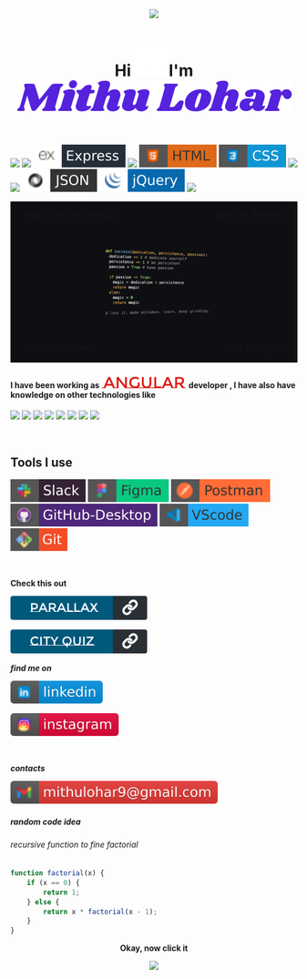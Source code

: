 <p align="center">
  <img src="https://media2.giphy.com/media/z2KbVZxKCHxxIDhnsQ/200w.webp?cid=ecf05e4730zqdxnwlva926d59215rtgsusqumlgcpcd2hoev&rid=200w.webp&ct=g"/>
</p>
  <h1 align="center"> Hi <img src="https://github.com/Kathryn-Jie/Kathryn-Jie/blob/main/wave.gif" width="60px"/>I'm <a href="https://github.com/MithuLohar"><img src="https://github.com/MithuLohar/readme-resources/blob/main/images-svg/Mithu%20Lohar.svg"/></a></h1>


<Br>
  

  <p>
  <img src="https://badges.aleen42.com/src/angular_flat_square_dfc.svg"/> <img src="https://badges.aleen42.com/src/node_flat_square_dfc.svg"/> <img src="https://github.com/MithuLohar/readme-resources/blob/main/images-svg/expressbadge.svg"/>  <img src="https://badges.aleen42.com/src/npm_flat_square_dfc.svg"/>  <img src="https://github.com/MithuLohar/readme-resources/blob/main/images-svg/htmlbadge.svg"/> <img src="https://github.com/MithuLohar/readme-resources/blob/main/images-svg/cssbadge.svg"/> <img src="https://badges.aleen42.com/src/javascript_flat_square_dfc.svg"/> <img src="https://badges.aleen42.com/src/typescript_flat_square_dfc.svg"> <img src="https://github.com/MithuLohar/readme-resources/blob/main/images-svg/jsonbadge.svg"/> <img src="https://github.com/MithuLohar/readme-resources/blob/main/images-svg/jquerybadge.svg"/> <img src="https://badges.aleen42.com/src/react_flat_square.svg"/> 
 <p align="center"> <img src="https://github.com/MithuLohar/readme-resources/blob/main/images-svg/4108586.png"/></P>
</p>
 
 

  
  
<h4>I have been working as <a href="https://angular.io/"><img src="https://github.com/MithuLohar/readme-resources/blob/main/images-svg/ANGULAR.svg" /></a> developer  , I have also have knowledge on other technologies like </h4>


<img src="https://img.shields.io/badge/-python-ffdb4e?style=for-the-badge&logo=python"/> <img src="https://img.shields.io/badge/-django-0c4b33?style=for-the-badge&logo=django"/> <img src="https://img.shields.io/badge/-svelte-ffffff?style=for-the-badge&logo=svelte"/> <img src="https://img.shields.io/badge/-firebase-051e34?style=for-the-badge&logo=firebase"/> <img src="https://img.shields.io/badge/-webpack-2b3a42?style=for-the-badge&logo=webpack"/> <img src="https://img.shields.io/badge/-scss-f8f9fa?style=for-the-badge&logo=sass"/> <img src="https://img.shields.io/badge/-pwa-6600ed?style=for-the-badge&logo=pwa"> <img src="https://img.shields.io/badge/-next.js-000000?style=for-the-badge&logo=nextdotjs">  

<br/>


   
  
  

<h2>Tools I use</h2>

<img src="https://github.com/MithuLohar/readme-resources/blob/main/images-svg/slackbadge.svg"/> <img src="https://github.com/MithuLohar/readme-resources/blob/main/images-svg/figmabadge.svg"/> <img src="https://github.com/MithuLohar/readme-resources/blob/main/images-svg/postmanbadge.svg"/> <img src="https://github.com/MithuLohar/readme-resources/blob/main/images-svg/githubdesktopbadge.svg"/> <img src="https://github.com/MithuLohar/readme-resources/blob/main/images-svg/vscode4badge.svg"/> <img src="https://github.com/MithuLohar/readme-resources/blob/main/images-svg/gitbash.svg"/>  

 <p>&nbsp;</p>


**Check this out**
  
[<img src="https://github.com/MithuLohar/readme-resources/blob/main/images-svg/Rectangle%202.svg"/>](https://mithulohar.github.io/parallax-deployed/) 

 [<img src="https://github.com/MithuLohar/readme-resources/blob/main/images-svg/city-quiz.svg"/>](https://city-quiz-f793c.web.app/)



***find me on*** 
  
[![alt-text](https://github.com/MithuLohar/readme-resources/blob/main/images-svg/linkedbadge.svg)](https://www.linkedin.com/in/mithu-lohar-69a95717a) 
  
[![alt-text](https://github.com/MithuLohar/readme-resources/blob/main/images-svg/instagrambadge.svg)](https://www.instagram.com/mithulohar/)
 <p>&nbsp;</p>
 
 ***contacts*** 
  
<img src="https://github.com/MithuLohar/readme-resources/blob/main/images-svg/output.svg"/>

##### random code idea
###### recursive function to fine factorial


```js
function factorial(x) {
    if (x == 0) {
        return 1;
    } else {
        return x * factorial(x - 1);
    }
}
```
<p align="center"><b>Okay, now click it </b> <p align="center"> <a href="https://gitlab.com/MithuLohar"><img src="https://badges.aleen42.com/src/gitlab_dfc.svg"/></a> </P>    </p>

  
  
  
 
  
  
  







